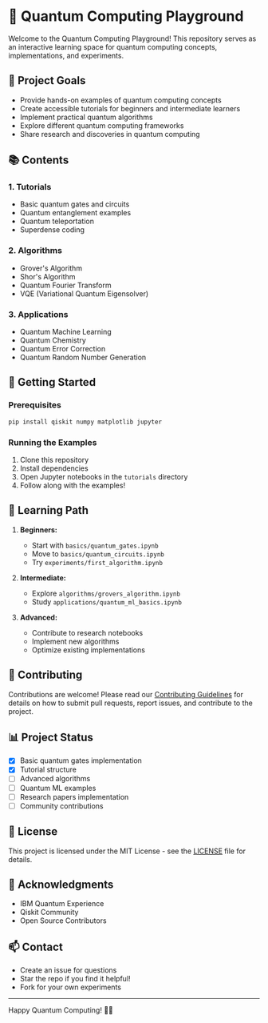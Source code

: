 # 🌌 Quantum Computing Playground

Welcome to the Quantum Computing Playground! This repository serves as an interactive learning space for quantum computing concepts, implementations, and experiments.

## 🎯 Project Goals

- Provide hands-on examples of quantum computing concepts
- Create accessible tutorials for beginners and intermediate learners
- Implement practical quantum algorithms
- Explore different quantum computing frameworks
- Share research and discoveries in quantum computing

## 📚 Contents

### 1. Tutorials
- Basic quantum gates and circuits
- Quantum entanglement examples
- Quantum teleportation
- Superdense coding

### 2. Algorithms
- Grover's Algorithm
- Shor's Algorithm
- Quantum Fourier Transform
- VQE (Variational Quantum Eigensolver)

### 3. Applications
- Quantum Machine Learning
- Quantum Chemistry
- Quantum Error Correction
- Quantum Random Number Generation

## 🚀 Getting Started

### Prerequisites
```bash
pip install qiskit numpy matplotlib jupyter
```

### Running the Examples
1. Clone this repository
2. Install dependencies
3. Open Jupyter notebooks in the `tutorials` directory
4. Follow along with the examples!

## 📖 Learning Path

1. **Beginners:**
   - Start with `basics/quantum_gates.ipynb`
   - Move to `basics/quantum_circuits.ipynb`
   - Try `experiments/first_algorithm.ipynb`

2. **Intermediate:**
   - Explore `algorithms/grovers_algorithm.ipynb`
   - Study `applications/quantum_ml_basics.ipynb`

3. **Advanced:**
   - Contribute to research notebooks
   - Implement new algorithms
   - Optimize existing implementations

## 🤝 Contributing

Contributions are welcome! Please read our [Contributing Guidelines](CONTRIBUTING.md) for details on how to submit pull requests, report issues, and contribute to the project.

## 📊 Project Status

- [x] Basic quantum gates implementation
- [x] Tutorial structure
- [ ] Advanced algorithms
- [ ] Quantum ML examples
- [ ] Research papers implementation
- [ ] Community contributions

## 📜 License

This project is licensed under the MIT License - see the [LICENSE](LICENSE) file for details.

## 🌟 Acknowledgments

- IBM Quantum Experience
- Qiskit Community
- Open Source Contributors

## 📫 Contact

- Create an issue for questions
- Star the repo if you find it helpful!
- Fork for your own experiments

---

Happy Quantum Computing! 🚀✨